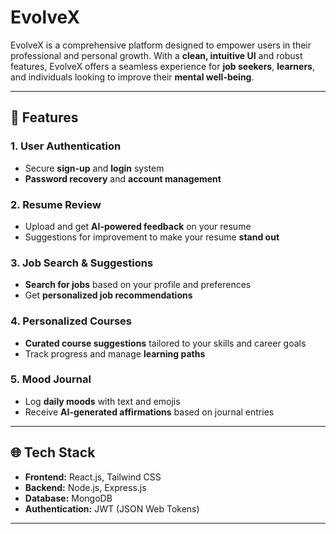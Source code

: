 # EvolveX

EvolveX is a comprehensive platform designed to empower users in their professional and personal growth. With a **clean, intuitive UI** and robust features, EvolveX offers a seamless experience for **job seekers**, **learners**, and individuals looking to improve their **mental well-being**.

---

## 🚀 Features

### 1. **User Authentication**
- Secure **sign-up** and **login** system
- **Password recovery** and **account management**

### 2. **Resume Review**
- Upload and get **AI-powered feedback** on your resume
- Suggestions for improvement to make your resume **stand out**

### 3. **Job Search & Suggestions**
- **Search for jobs** based on your profile and preferences
- Get **personalized job recommendations**

### 4. **Personalized Courses**
- **Curated course suggestions** tailored to your skills and career goals
- Track progress and manage **learning paths**

### 5. **Mood Journal**
- Log **daily moods** with text and emojis
- Receive **AI-generated affirmations** based on journal entries

---

## 🌐 Tech Stack

- **Frontend:** React.js, Tailwind CSS  
- **Backend:** Node.js, Express.js  
- **Database:** MongoDB  
- **Authentication:** JWT (JSON Web Tokens)

---
